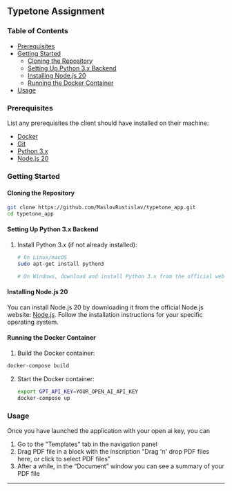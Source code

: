 
## Typetone Assignment



### Table of Contents

- [Prerequisites](#prerequisites)
- [Getting Started](#getting-started)
  - [Cloning the Repository](#cloning-the-repository)
  - [Setting Up Python 3.x Backend](#setting-up-python-3x-backend)
  - [Installing Node.js 20](#installing-nodejs-16)
  - [Running the Docker Container](#running-the-docker-container)
- [Usage](#usage)

### Prerequisites

List any prerequisites the client should have installed on their machine:

- [Docker](https://www.docker.com/get-started)
- [Git](https://git-scm.com/)
- [Python 3.x](https://www.python.org/downloads/)
- [Node.js 20](https://nodejs.org/en/download/current)

### Getting Started


#### Cloning the Repository

```bash
git clone https://github.com/MaslovRustislav/typetone_app.git
cd typetone_app
```


#### Setting Up Python 3.x Backend

1. Install Python 3.x (if not already installed):

   ```bash
   # On Linux/macOS
   sudo apt-get install python3

   # On Windows, download and install Python 3.x from the official website
   ```

#### Installing Node.js 20

You can install Node.js 20 by downloading it from the official Node.js website: [Node.js](https://nodejs.org/ru/blog/announcements/v20-release-announce). Follow the installation instructions for your specific operating system.

#### Running the Docker Container

1.  Build the Docker container:

   ```bash
   docker-compose build
   ```

2. Start the Docker container:

    ```bash
    export GPT_API_KEY=YOUR_OPEN_AI_API_KEY
    docker-compose up
    ```  

### Usage

Once you have launched the application with your open ai key, you can
1) Go to the "Templates" tab in the navigation panel
2) Drag
PDF file in a block with the inscription "Drag 'n' drop PDF files here, or click to select PDF files"
3) After a while, in the “Document” window you can see a summary of your PDF file


---
